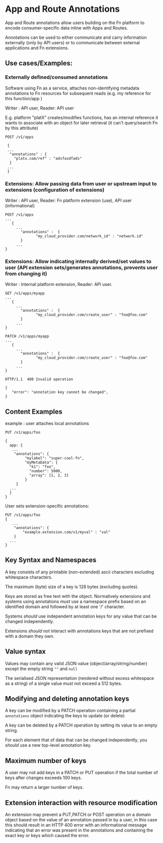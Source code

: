 # App and Route Annotations

App and Route annotations allow users building on the Fn platform to encode consumer-specific data inline with Apps and Routes.

Annotations can be used to either communicate and carry information externally (only by API users) or to communicate between external applications and Fn extensions.

## Use cases/Examples:

### Externally defined/consumed annotations

Software using Fn as a service,  attaches non-identifying metadata annotations to Fn resources for subsequent reads (e.g. my reference for this function/app )

Writer : API user, Reader: API user

E.g.  platform "platX" creates/modifies functions, has an internal reference it wants to associate with an object for later retrieval (it can't query/search Fn by this attribute)

```
POST /v1/apps

 {
 ...
  "annotations" : {
    "platx.com/ref" : "adsfasdfads"
  }
 ...
 }
```

### Extensions: Allow passing data from user or upstream input to extensions (configuration of extensions)

Writer : API user, Reader: Fn platform extension  (use), API user (informational)

```
POST /v1/apps
...
   {
     ...
       "annotations" :  {
              "my_cloud_provider.com/network_id" : "network.id"
       }
     ...
}
```

###  Extensions: Allow indicating internally derived/set values to user (API extension sets/generates annotations, prevents user from changing it)

Writer : Internal platform extension, Reader: API user.


```
GET /v1/apps/myapp
...
   {
     ...
       "annotations" :  {
              "my_cloud_provider.com/create_user" : "foo@foo.com"
       }
     ...
}
```



```
PATCH /v1/apps/myapp
...
   {
     ...
       "annotations" :  {
              "my_cloud_provider.com/create_user" : "foo@foo.com"
       }
     ...
}

HTTP/1.1  400 Invalid operation

{
   "error": "annotation key cannot be changed",
}
```

## Content Examples
example : user attaches local annotations

```
PUT /v1/apps/foo

{
  app: {
   ...
    "annotations": {
         "mylabel": "super-cool-fn",
         "myMetaData": {
           "k1": "foo",
           "number": 5000,
           "array": [1, 2, 3]
         }
     }
  ...
  }
}
```

User sets extension-specific annotations:

```
PUT /v1/apps/foo
{
   ...
    "annotations": {
        "example.extension.com/v1/myval" : "val"
    }
  ...
}
```

## Key Syntax and Namespaces

A key consists of any printable (non-extended) ascii characters excluding whitespace characters.

The maximum (byte) size of a key is 128 bytes (excluding quotes).

Keys are stored as free text with the object. Normatively extensions and systems using annotations *must* use a namespace prefix based on an identified domain and followed by at least one '/' character.

Systems *should* use independent annotation keys for any value that can be changed independently.

Extensions *should not* interact with annotations keys that are not prefixed with a domain they own.

## Value syntax

Values may contain any valid JSON value (object/array/string/number) except the empty string  `""` and `null`

The serialised JSON representation (rendered without excess whitespace as a string) of a single value must not exceed a 512 bytes.

## Modifying and deleting annotation keys

A key can be modified by a PATCH operation containing a partial `annotations` object indicating the keys to update (or delete)

A key can be deleted by a PATCH operation by setting its value to an empty string.

For each element that of data that can be changed independently, you *should* use a new top-level annotation key.

## Maximum number of keys

A user may not add keys in a PATCH or PUT operation if the total number of keys after changes exceeds 100 keys.

Fn may return a larger number of keys.

## Extension interaction with resource modification

An extension  may prevent a PUT,PATCH or POST operation on a domain object based on the value of an annotation passed in by a user, in this case this should result in an HTTP  400 error with an informational message indicating that an error was present in the annotations and containing the exact key  or keys which caused the error.
